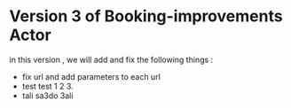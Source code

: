 # Version 3 of Booking-improvements Actor

in this version , we will add and fix the following things :
* fix url and add parameters to each url
* test test 1 2 3.
* tali sa3do 3ali

